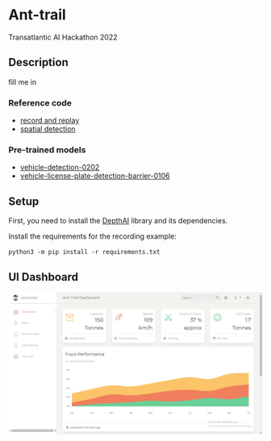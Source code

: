 # Ant-trail

Transatlantic AI Hackathon 2022

## Description

fill me in

### Reference code

- [record and replay](https://github.com/luxonis/depthai-experiments/tree/master/gen2-record-replay)
- [spatial detection](https://github.com/luxonis/depthai-python/blob/main/examples/spatialDetection)

### Pre-trained models

- [vehicle-detection-0202](https://docs.openvino.ai/latest/omz_models_model_vehicle_detection_0202.html)
- [vehicle-license-plate-detection-barrier-0106](https://docs.openvino.ai/latest/omz_models_model_vehicle_license_plate_detection_barrier_0106.html)

## Setup

First, you need to install the [DepthAI](https://docs.luxonis.com/projects/api/en/latest/install/#installation) library and its dependencies.

Install the requirements for the recording example:

```
python3 -m pip install -r requirements.txt
```


## UI Dashboard
![Alt text](UI_dashboard.jpg?raw=true "UI Dashboard available to truck drivers and stakeholders")
